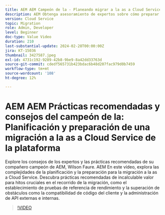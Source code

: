 ```yaml
---
title: AEM AEM Campeón de la - Planeando migrar a la as a Cloud Service de la
description: AEM Obtenga asesoramiento de expertos sobre cómo preparar y planificar la migración a la as a Cloud Service AEM de la de Wilson Faure.
version: Cloud Service
topic: Migration
role: Admin, Developer
level: Beginner
doc-type: Value Video
duration: 210
last-substantial-update: 2024-02-28T00:00:00Z
jira: KT-15036
thumbnail: 3427587.jpeg
exl-id: 4731c192-9289-42b8-9be9-8a42dd33763d
source-git-commit: cdedf565731b423bdac6b48d207fac979d0b7459
workflow-type: tm+mt
source-wordcount: '108'
ht-degree: 12%

---
```


# AEM AEM Prácticas recomendadas y consejos del campeón de la: Planificación y preparación de una migración a la as a Cloud Service de la plataforma

Explore los consejos de los expertos y las prácticas recomendadas de su compañero campeón de AEM, Wilson Faure. AEM En este vídeo, explora las complejidades de la planificación y la preparación para la migración a la as a Cloud Service. Descubra prácticas recomendadas de incalculable valor para hitos cruciales en el recorrido de la migración, como el establecimiento de pruebas de referencia de rendimiento y la superación de obstáculos como la compatibilidad de código del cliente y la administración de API externas e internas.

>[!VIDEO](https://video.tv.adobe.com/v/3427587/?learn=on)
